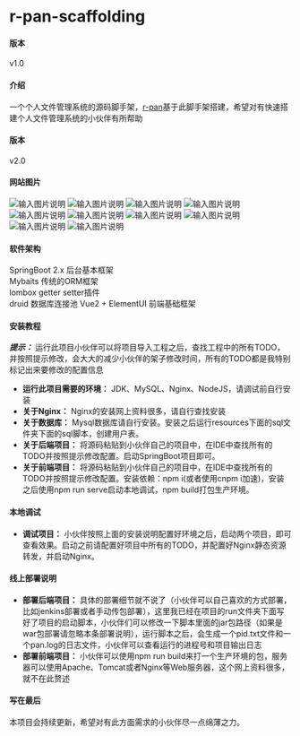 # r-pan-scaffolding

#### 版本
v1.0

#### 介绍

一个个人文件管理系统的源码脚手架，[r-pan](http://pan.rubinchu.com)基于此脚手架搭建，希望对有快速搭建个人文件管理系统的小伙伴有所帮助  

#### 版本 
v2.0 

#### 网站图片
![输入图片说明](https://images.gitee.com/uploads/images/2020/0705/210618_7ae41201_1506368.png "WX20200705-204847@2x.png")
![输入图片说明](https://images.gitee.com/uploads/images/2020/0705/210628_247662dd_1506368.png "WX20200705-204906@2x.png")
![输入图片说明](https://images.gitee.com/uploads/images/2020/0705/210753_589c72c7_1506368.png "WX20200705-204925@2x.png")
![输入图片说明](https://images.gitee.com/uploads/images/2020/0705/210909_9e73785a_1506368.png "WX20200705-205011@2x.png")
![输入图片说明](https://images.gitee.com/uploads/images/2020/0705/210919_b3910c85_1506368.png "WX20200705-205022@2x.png")
![输入图片说明](https://images.gitee.com/uploads/images/2020/0705/210926_6531ca7b_1506368.png "WX20200705-205043@2x.png")
![输入图片说明](https://images.gitee.com/uploads/images/2020/0705/210934_3fd94176_1506368.png "WX20200705-205057@2x.png")
![输入图片说明](https://images.gitee.com/uploads/images/2020/0705/210942_236f0064_1506368.png "WX20200705-210238@2x.png")
![输入图片说明](https://images.gitee.com/uploads/images/2020/0705/210950_f6069693_1506368.png "WX20200705-210323@2x.png")
![输入图片说明](https://images.gitee.com/uploads/images/2020/0705/211000_a7b37579_1506368.png "WX20200705-210451@2x.png")


#### 软件架构

SpringBoot 2.x 后台基本框架  
Mybaits 传统的ORM框架  
lombox getter setter插件  
druid 数据库连接池
Vue2 + ElementUI 前端基础框架   

#### 安装教程

 **_提示：_** 运行此项目小伙伴可以将项目导入工程之后，查找工程中的所有TODO，并按照提示修改，会大大的减少小伙伴的架子修改时间，所有的TODO都是我特别标记出来要修改的配置信息
*  **运行此项目需要的环境：** JDK、MySQL、Nginx、NodeJS，请调试前自行安装   
*  **关于Nginx：** Nginx的安装网上资料很多，请自行查找安装
*  **关于数据库：** Mysql数据库请自行安装。安装之后运行resources下面的sql文件夹下面的sql脚本，创建用户表。
*  **关于后端项目：** 将源码粘贴到小伙伴自己的项目中，在IDE中查找所有的TODO并按照提示修改配置。启动SpringBoot项目即可。
*  **关于前端项目：** 将源码粘贴到小伙伴自己的项目中，在IDE中查找所有的TODO并按照提示修改配置。安装依赖：npm i(或者使用cnpm i加速)，安装之后使用npm run serve启动本地调试，npm build打包生产环境。

#### 本地调试

*   **调试项目：** 小伙伴按照上面的安装说明配置好环境之后，启动两个项目，即可查看效果。启动之前请配置好项目中所有的TODO，并配置好Nginx静态资源转发，并启动Nginx。


#### 线上部署说明

*   **部署后端项目：** 具体的部署细节就不说了（小伙伴可以自己喜欢的方式部署，比如jenkins部署或者手动传包部署），这里我已经在项目的run文件夹下面写好了项目的启动脚本，小伙伴们可以修改一下脚本里面的jar包路径（如果是war包部署请忽略本条部署说明），运行脚本之后，会生成一个pid.txt文件和一个pan.log的日志文件，小伙伴可以查看运行的进程号和项目输出日志
*   **部署前端项目：** 小伙伴可以使用npm run build来打一个生产环境的包，服务器可以使用Apache、Tomcat或者Nginx等Web服务器，这个网上资料很多，就不在此赘述

#### 写在最后

本项目会持续更新，希望对有此方面需求的小伙伴尽一点绵薄之力。


